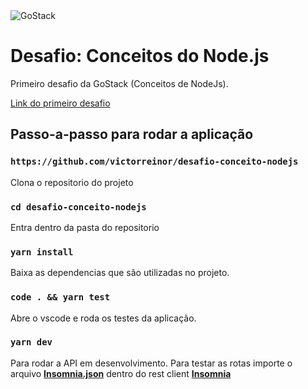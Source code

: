 <img alt="GoStack" src="https://storage.googleapis.com/golden-wind/bootcamp-gostack/header-desafios.png" />

# Desafio: Conceitos do Node.js

Primeiro desafio da GoStack (Conceitos de NodeJs).

[Link do primeiro desafio](https://github.com/Rocketseat/bootcamp-gostack-desafios/tree/master/desafio-conceitos-nodejs "Link do primeiro desafio")

## Passo-a-passo para rodar a aplicação

### `https://github.com/victorreinor/desafio-conceito-nodejs`
Clona o repositorio do projeto

### `cd desafio-conceito-nodejs`
Entra dentro da pasta do repositorio

### `yarn install`
Baixa as dependencias que são utilizadas no projeto.

### `code . && yarn test`
Abre o vscode e roda os testes da aplicação.

### `yarn dev`
Para rodar a API em desenvolvimento.
Para testar as rotas importe o arquivo  **[Insomnia.json](https://github.com/victorreinor/desafio-conceito-nodejs/blob/master/Insomnia.json "Insomnia.json")** dentro do rest client **[Insomnia](https://insomnia.rest/download/ "Insomnia")**
